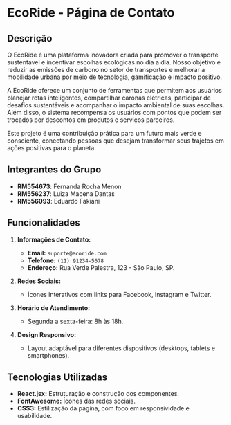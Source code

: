 # EcoRide - Página de Contato

## Descrição
O EcoRide é uma plataforma inovadora criada para promover o transporte sustentável e incentivar escolhas ecológicas no dia a dia. Nosso objetivo é reduzir as emissões de carbono no setor de transportes e melhorar a mobilidade urbana por meio de tecnologia, gamificação e impacto positivo.

A EcoRide oferece um conjunto de ferramentas que permitem aos usuários planejar rotas inteligentes, compartilhar caronas elétricas, participar de desafios sustentáveis e acompanhar o impacto ambiental de suas escolhas. Além disso, o sistema recompensa os usuários com pontos que podem ser trocados por descontos em produtos e serviços parceiros.

Este projeto é uma contribuição prática para um futuro mais verde e consciente, conectando pessoas que desejam transformar seus trajetos em ações positivas para o planeta.

## Integrantes do Grupo
- **RM554673**: Fernanda Rocha Menon
- **RM556237**: Luiza Macena Dantas
- **RM556093**: Eduardo Fakiani

## Funcionalidades
1. **Informações de Contato:**
   - **Email:** `suporte@ecoride.com`
   - **Telefone:** `(11) 91234-5678`
   - **Endereço:** Rua Verde Palestra, 123 - São Paulo, SP.

2. **Redes Sociais:**
   - Ícones interativos com links para Facebook, Instagram e Twitter.

3. **Horário de Atendimento:**
   - Segunda a sexta-feira: 8h às 18h.

4. **Design Responsivo:**
   - Layout adaptável para diferentes dispositivos (desktops, tablets e smartphones).


## Tecnologias Utilizadas
- **React.jsx:** Estruturação e construção dos componentes.
- **FontAwesome:** Ícones das redes sociais.
- **CSS3:** Estilização da página, com foco em responsividade e usabilidade.

